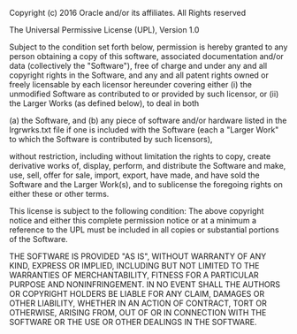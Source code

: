 Copyright (c) 2016 Oracle and/or its affiliates. All Rights reserved

The Universal Permissive License (UPL), Version 1.0

Subject to the condition set forth below, permission is hereby granted to any person obtaining a copy of this software,
associated documentation and/or data (collectively the "Software"), free of charge and under any and all copyright rights in the 
Software, and any and all patent rights owned or freely licensable by each licensor hereunder covering either (i) the unmodified 
Software as contributed to or provided by such licensor, or (ii) the Larger Works (as defined below), to deal in both

(a) the Software, and
(b) any piece of software and/or hardware listed in the lrgrwrks.txt file if one is included with the Software (each a "Larger
Work" to which the Software is contributed by such licensors),

without restriction, including without limitation the rights to copy, create derivative works of, display, perform, and 
distribute the Software and make, use, sell, offer for sale, import, export, have made, and have sold the Software and the 
Larger Work(s), and to sublicense the foregoing rights on either these or other terms.

This license is subject to the following condition:
The above copyright notice and either this complete permission notice or at a minimum a reference to the UPL must be included in 
all copies or substantial portions of the Software.

THE SOFTWARE IS PROVIDED "AS IS", WITHOUT WARRANTY OF ANY KIND, EXPRESS OR IMPLIED, INCLUDING BUT NOT LIMITED TO THE WARRANTIES
OF MERCHANTABILITY, FITNESS FOR A PARTICULAR PURPOSE AND NONINFRINGEMENT. IN NO EVENT SHALL THE AUTHORS OR COPYRIGHT HOLDERS BE
LIABLE FOR ANY CLAIM, DAMAGES OR OTHER LIABILITY, WHETHER IN AN ACTION OF CONTRACT, TORT OR OTHERWISE, ARISING FROM, OUT OF OR
IN CONNECTION WITH THE SOFTWARE OR THE USE OR OTHER DEALINGS IN THE SOFTWARE.
